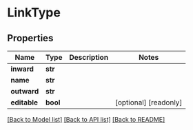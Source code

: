 # LinkType


## Properties
Name | Type | Description | Notes
------------ | ------------- | ------------- | -------------
**inward** | **str** |  | 
**name** | **str** |  | 
**outward** | **str** |  | 
**editable** | **bool** |  | [optional] [readonly] 

[[Back to Model list]](../README.md#documentation-for-models) [[Back to API list]](../README.md#documentation-for-api-endpoints) [[Back to README]](../README.md)


